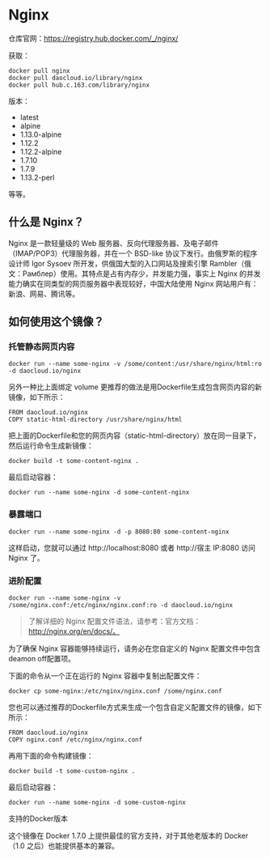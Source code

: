 # Nginx

仓库官网：https://registry.hub.docker.com/_/nginx/

获取：
```
docker pull nginx
docker pull daocloud.io/library/nginx
docker pull hub.c.163.com/library/nginx
```

版本：

- latest
- alpine
- 1.13.0-alpine
- 1.12.2
- 1.12.2-alpine
- 1.7.10
- 1.7.9
- 1.13.2-perl

等等。


## 什么是 Nginx？

Nginx 是一款轻量级的 Web 服务器、反向代理服务器、及电子邮件（IMAP/POP3）代理服务器，并在一个 BSD-like 协议下发行。由俄罗斯的程序设计师 Igor Sysoev 所开发，供俄国大型的入口网站及搜索引擎 Rambler（俄文：Рамблер）使用。其特点是占有内存少，并发能力强，事实上 Nginx 的并发能力确实在同类型的网页服务器中表现较好，中国大陆使用 Nginx 网站用户有：新浪、网易、腾讯等。

## 如何使用这个镜像？

### 托管静态网页内容
```
docker run --name some-nginx -v /some/content:/usr/share/nginx/html:ro -d daocloud.io/nginx
```
另外一种比上面绑定 volume 更推荐的做法是用Dockerfile生成包含网页内容的新镜像，如下所示：
```
FROM daocloud.io/nginx
COPY static-html-directory /usr/share/nginx/html
```
把上面的Dockerfile和您的网页内容（static-html-directory）放在同一目录下，然后运行命令生成新镜像：
```
docker build -t some-content-nginx .
```
最后启动容器：
```
docker run --name some-nginx -d some-content-nginx
```

### 暴露端口
```
docker run --name some-nginx -d -p 8080:80 some-content-nginx
```

这样启动，您就可以通过 http://localhost:8080 或者 http://宿主 IP:8080 访问 Nginx 了。

### 进阶配置
```
docker run --name some-nginx -v /some/nginx.conf:/etc/nginx/nginx.conf:ro -d daocloud.io/nginx
```

>了解详细的 Nginx 配置文件语法，请参考：官方文档：http://nginx.org/en/docs/。

为了确保 Nginx 容器能够持续运行，请务必在您自定义的 Nginx 配置文件中包含deamon off配置项。

下面的命令从一个正在运行的 Nginx 容器中复制出配置文件：
```
docker cp some-nginx:/etc/nginx/nginx.conf /some/nginx.conf
```
您也可以通过推荐的Dockerfile方式来生成一个包含自定义配置文件的镜像，如下所示：
```
FROM daocloud.io/nginx
COPY nginx.conf /etc/nginx/nginx.conf
```
再用下面的命令构建镜像：
```
docker build -t some-custom-nginx . 
```
最后启动容器：
```
docker run --name some-nginx -d some-custom-nginx
```
支持的Docker版本

这个镜像在 Docker 1.7.0 上提供最佳的官方支持，对于其他老版本的 Docker（1.0 之后）也能提供基本的兼容。